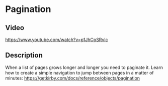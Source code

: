 # Pagination

## Video
https://www.youtube.com/watch?v=p1JhCpSRvlc

## Description

When a list of pages grows longer and longer you need to paginate it. Learn how to create a simple navigation to jump between pages in a matter of minutes: https://getkirby.com/docs/reference/objects/pagination
